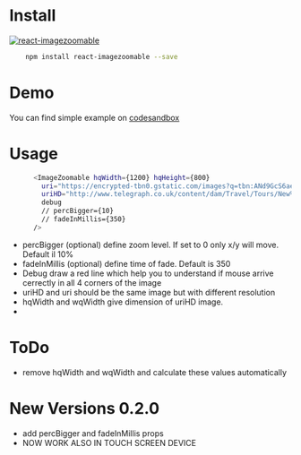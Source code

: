 # Install
[![react-imagezoomable](https://nodei.co/npm/react-imagezoomable.png)](https://npmjs.org/package/react-imagezoomable)
```sh
    npm install react-imagezoomable --save
```
# Demo
You can find simple example on [codesandbox](https://1j86yy833.codesandbox.io/)
# Usage

```sh
      <ImageZoomable hqWidth={1200} hqHeight={800}
        uri="https://encrypted-tbn0.gstatic.com/images?q=tbn:ANd9GcS6aet0wf5IR_eWqnfWt96RfCREgsO4LjjM6qQYnELMVw7uYM9_Ag"
        uriHD="http://www.telegraph.co.uk/content/dam/Travel/Tours/New%20York1-xlarge.jpg"
        debug
        // percBigger={10}
        // fadeInMillis={350}        
      />
```
- percBigger (optional) define zoom level. If set to 0 only x/y will move. Default il 10%
- fadeInMillis (optional) define time of fade. Default is 350
- Debug draw a red line which help you to understand if mouse arrive cerrectly in all 4 corners of the image
- uriHD and uri should be the same image but with different resolution
- hqWidth and wqWidth give dimension of uriHD image.
- 
# ToDo
- remove hqWidth and wqWidth and calculate these values automatically

# New Versions 0.2.0
- add percBigger and fadeInMillis props
- NOW WORK ALSO IN TOUCH SCREEN DEVICE
